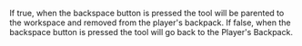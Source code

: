 If true, when the backspace button is pressed the tool will be parented to the workspace and removed from the player's backpack. If false, when the backspace button is pressed the tool will go back to the Player's Backpack.